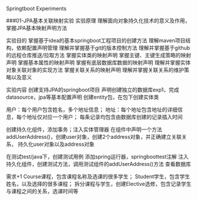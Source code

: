 Springtboot Experiments

###01-JPA基本关联映射实验
实验原理
理解面向对象持久化技术的意义及作用，掌握JPA基本映射声明方法

实验目的
掌握基于idea的基本springboot工程项目的创建方法
理解maven项目结构，依赖配置声明管理
理解并掌握基于git的版本控制方法
理解并掌握基于github的远程仓库推送/拉取方法
掌握实体类的映射声明
掌握主键、主键生成策略的映射声明
掌握基本属性的映射声明
掌握有底层数据库数据的映射声明
理解并掌握实体对象关联对象的实现方法
掌握关联关系的映射声明
理解并掌握关联关系的维护策略以及意义

实验内容
创建支持JPA的springboot项目
声明创建独立的数据库exp1，完成datasource，jpa等基本配置声明
创建entity包，在包下创建实体类

用户：每个用户包含姓名，多个地址信息；
地址：每个地址包含地址的详细信息，每个地址仅对应一个用户；
每条记录均包含由数据库创建的记录插入时间

创建持久化组件，添加事务；注入实体管理器
在组件中声明一个方法addUserAddress()，创建user对象，创建2个address对象，并正确建立关联关系， 持久化user对象以及address对象

在测试test/java下，创建测试用例
添加spring运行器，springboottest注解
注入持久化组件，创建测试方法，调用测试组件的addUserAddress()方法
查看数据库

需求+1
Course课程，包含课程名称及选课的很多学生；
Student学生，包含学生姓名，以及选择的很多课程；
拆分课程与学生，创建Elective选修，包含记录学生与课程之间的关系，选课时间等